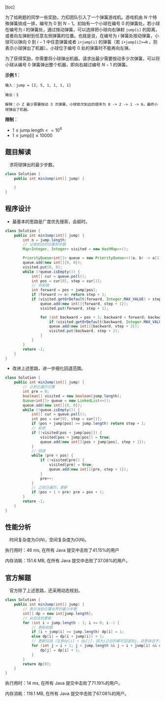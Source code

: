 [toc]

为了给刷题的同学一些奖励，力扣团队引入了一个弹簧游戏机。游戏机由 $N$ 个特殊弹簧排成一排，编号为 $0$ 到 $N-1$。初始有一个小球在编号 $0$ 的弹簧处。若小球在编号为 $i$ 的弹簧处，通过按动弹簧，可以选择把小球向右弹射 `jump[i]` 的距离，或者向左弹射到任意左侧弹簧的位置。也就是说，在编号为 $i$ 弹簧处按动弹簧，小球可以弹向 $0$ 到 $i-1$ 中任意弹簧或者 `i+jump[i]` 的弹簧（若 `i+jump[i]>=N` ，则表示小球弹出了机器）。小球位于编号 $0$ 处的弹簧时不能再向左弹。

为了获得奖励，你需要将小球弹出机器。请求出最少需要按动多少次弹簧，可以将小球从编号 $0$ 弹簧弹出整个机器，即向右越过编号 $N-1$ 的弹簧。



**示例 1**：

```
输入：jump = [2, 5, 1, 1, 1, 1]

输出：3

解释：小 Z 最少需要按动 3 次弹簧，小球依次到达的顺序为 0 -> 2 -> 1 -> 6，最终小球弹出了机器。
```



**限制**：

* $1 \le \text{jump.length} <= 10^6$
* $1 \le \text{jump[i]} \le 10000$



## 题目解读

&emsp;求将球弹出的最少步数。

```java
class Solution {
    public int minJump(int[] jump) {

    }
}
```

## 程序设计

* 最基本的思路是广度优先搜索，会超时。

```java
class Solution {
    public int minJump(int[] jump) {
        int n = jump.length;
        // 记录到达的位置和步数
        Map<Integer, Integer> visited = new HashMap<>();

        PriorityQueue<int[]> queue = new PriorityQueue<>((a, b) -> a[1] - b[1]);
        queue.add(new int[]{0, 0});
        visited.put(0, 0);
        while (!queue.isEmpty()) {
            int[] cur = queue.poll();
            int pos = cur[0], step = cur[1];
            // 向前跳
            int forward = pos + jump[pos];
            if (forward >= n) return step + 1;
            if (visited.getOrDefault(forward, Integer.MAX_VALUE) > step + 1) {
                queue.add(new int[]{forward, step + 1});
                visited.put(forward, step + 1);

                for (int backward = pos + 1; backward < forward; backward++) {
                    if (visited.getOrDefault(backward, Integer.MAX_VALUE) < step + 2) continue;
                    queue.add(new int[]{backward, step + 2});
                    visited.put(backward, step + 2);
                }
            }
        }
        return -1;
    }
}
```

* 改进上述思路，进一步细化回退范围。

```java
class Solution {
    public int minJump(int[] jump) {
        // 之前已遍历位置
        int pre = 0;
        boolean[] visited = new boolean[jump.length];
        Queue<int[]> queue = new LinkedList<>();
        queue.add(new int[]{0, 0});
        while (!queue.isEmpty()) {
            int[] cur = queue.poll();
            int pos = cur[0], step = cur[1];
            if (pos + jump[pos] >= jump.length) return step + 1;
            // 前进
            if (!visited[pos + jump[pos]]) {
                visited[pos + jump[pos]] = true;
                queue.add(new int[]{pos + jump[pos], step + 1});
            }
            // 回退
            while (pre < pos) {
                if (!visited[pre]) {
                    visited[pre] = true;
                    queue.add(new int[]{pre, step + 1});
                } 
                pre++;
            }
            // 之前已遍历，更新
            if (pos + 1 > pre) pre = pos + 1;
        }
        return -1;
    }
}
```

## 性能分析

&emsp;时间复杂度为$O(N)$，空间复杂度为$O(N)$。

执行用时：46 ms, 在所有 Java 提交中击败了41.15%的用户

内存消耗：151.6 MB, 在所有 Java 提交中击败了37.08%的用户。

## 官方解题

&emsp;官方除了上述思路，还采用动态规划。

```java
class Solution {
    public int minJump(int[] jump) {
        // 表示当前位置出界的最少步数
        int[] dp = new int[jump.length];
        // 从后往前更新
        for (int i = jump.length - 1; i >= 0; i--) {
            // 更新前跳
            if (i + jump[i] >= jump.length) dp[i] = 1;
            else dp[i] = dp[i + jump[i]] + 1;
            // 更新回退（注意dp[i] < dp[j]，因为j之后的都可回退到j，这意味这不大于dp[i]，故无需再次遍历）
            for (int j = i + 1; j < jump.length && j < i + jump[i] && dp[i] < dp[j]; j++) {
                dp[j] = dp[i] + 1;
            }
        }
        return dp[0];
    }
}
```

执行用时：14 ms, 在所有 Java 提交中击败了71.19%的用户。

内存消耗：118.1 MB, 在所有 Java 提交中击败了67.08%的用户。